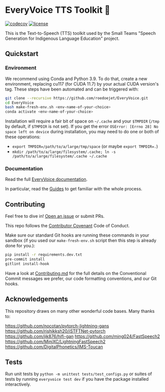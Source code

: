 # EveryVoice TTS Toolkit 💬

[![codecov](https://codecov.io/gh/roedoejet/EveryVoice/branch/main/graph/badge.svg?token=yErCxf64IU)](https://codecov.io/gh/roedoejet/EveryVoice)
[![license](https://img.shields.io/badge/Licence-MIT-green)](LICENSE)

This is the Text-to-Speech (TTS) toolkit used by the Small Teams "Speech Generation for Indigenous Language Education" project.

## Quickstart

### Environment
We recommend using Conda and Python 3.9. To do that, create a new environment,
replacing cu117 (for CUDA 11.7) by your actual CUDA version's tag. These steps have been automated and can be triggered with:

```sh
git clone --recursive https://github.com/roedoejet/EveryVoice.git
cd EveryVoice
bash make-fresh-env.sh <env-name-of-your-choice>
conda activate <env-name-of-your-choice>
```

Installation will require a fair bit of space on `~/.cache` and your `$TMPDIR`
(`/tmp` by default, if `$TMPDIR` is not set).  If you get the error
`OSError: [Errno 28] No space left on device` during installation, you may need
to do one or both of these operations:
 - `export TMPDIR=/path/to/a/large/tmp/space` (or maybe `export TMPDIR=.`)
 - `mkdir /path/to/a/large/filesystem/.cache; ln -s /path/to/a/large/filesystem/.cache ~/.cache`

### Documentation

Read the full [EveryVoice documentation](https://docs.everyvoice.ca/).

In particular, read the [Guides](https://docs.everyvoice.ca/guides/index.html) to get familiar with the whole process.

## Contributing

Feel free to dive in! [Open an issue](https://github.com/roedoejet/EveryVoice/issues/new) or submit PRs.

This repo follows the [Contributor Covenant](http://contributor-covenant.org/version/1/3/0/) Code of Conduct.

Make sure our standard Git hooks are running these commands in your sandbox (if you used our `make-fresh-env.sh` script then this step is already done for you.):

```sh
pip install -r requirements.dev.txt
pre-commit install
gitlint install-hook
```

Have a look at [Contributing.md](Contributing.md) for the full details on the
Conventional Commit messages we prefer, our code formatting conventions, and
our Git hooks.

## Acknowledgements

This repository draws on many other wonderful code bases.
Many thanks to:

https://github.com/nocotan/pytorch-lightning-gans
https://github.com/rishikksh20/iSTFTNet-pytorch
https://github.com/jik876/hifi-gan
https://github.com/ming024/FastSpeech2
https://github.com/MiniXC/LightningFastSpeech2
https://github.com/DigitalPhonetics/IMS-Toucan

## Tests

Run unit tests by `python -m unittest tests/test_configs.py` or suites of tests by running `everyvoice test dev` if you have the package installed interactively.
